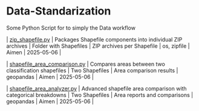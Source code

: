 # Data-Standarization
Some Python Script for to simply the Data workflow

| [zip_shapefile.py](zip_shapefile.py) | Packages Shapefile components into individual ZIP archives | Folder with Shapefiles | ZIP archives per Shapefile | os, zipfile | Aimen | 2025-05-06 |

| [shapefile_area_comparison.py](shapefile_area_comparison.py) | Compares areas between two classification shapefiles | Two Shapefiles | Area comparison results | geopandas | Aimen | 2025-05-06 |

| [shapefile_area_analyzer.py](shapefile_area_analyzer.py) | Advanced shapefile area comparison with categorical breakdowns | Two Shapefiles | Area reports and comparisons | geopandas | Aimen | 2025-05-06 |
